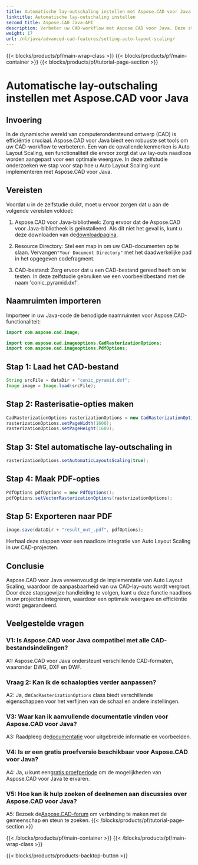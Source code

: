 ```yaml
---
title: Automatische lay-outschaling instellen met Aspose.CAD voor Java
linktitle: Automatische lay-outschaling instellen
second_title: Aspose.CAD Java-API
description: Verbeter uw CAD-workflow met Aspose.CAD voor Java. Deze stapsgewijze handleiding introduceert Auto Layout Scaling, waardoor een optimale weergave en efficiëntie wordt gegarandeerd. Download de bibliotheek, volg de tutorial en breng een revolutie teweeg in uw CAD-projecten.
weight: 17
url: /nl/java/advanced-cad-features/setting-auto-layout-scaling/
---
```


{{< blocks/products/pf/main-wrap-class >}}
{{< blocks/products/pf/main-container >}}
{{< blocks/products/pf/tutorial-page-section >}}

# Automatische lay-outschaling instellen met Aspose.CAD voor Java

## Invoering

In de dynamische wereld van computerondersteund ontwerp (CAD) is efficiëntie cruciaal. Aspose.CAD voor Java biedt een robuuste set tools om uw CAD-workflow te verbeteren. Een van de opvallende kenmerken is Auto Layout Scaling, een functionaliteit die ervoor zorgt dat uw lay-outs naadloos worden aangepast voor een optimale weergave. In deze zelfstudie onderzoeken we stap voor stap hoe u Auto Layout Scaling kunt implementeren met Aspose.CAD voor Java.

## Vereisten

Voordat u in de zelfstudie duikt, moet u ervoor zorgen dat u aan de volgende vereisten voldoet:

1.  Aspose.CAD voor Java-bibliotheek: Zorg ervoor dat de Aspose.CAD voor Java-bibliotheek is geïnstalleerd. Als dit niet het geval is, kunt u deze downloaden van de[downloadpagina](https://releases.aspose.com/cad/java/).

2.  Resource Directory: Stel een map in om uw CAD-documenten op te slaan. Vervangen`"Your Document Directory"` met het daadwerkelijke pad in het opgegeven codefragment.

3. CAD-bestand: Zorg ervoor dat u een CAD-bestand gereed heeft om te testen. In deze zelfstudie gebruiken we een voorbeeldbestand met de naam 'conic_pyramid.dxf'.

## Naamruimten importeren

Importeer in uw Java-code de benodigde naamruimten voor Aspose.CAD-functionaliteit:

```java
import com.aspose.cad.Image;

import com.aspose.cad.imageoptions.CadRasterizationOptions;
import com.aspose.cad.imageoptions.PdfOptions;
```

## Stap 1: Laad het CAD-bestand

```java
String srcFile = dataDir + "conic_pyramid.dxf";
Image image = Image.load(srcFile);
```

## Stap 2: Rasterisatie-opties maken

```java
CadRasterizationOptions rasterizationOptions = new CadRasterizationOptions();
rasterizationOptions.setPageWidth(1600);
rasterizationOptions.setPageHeight(1600);
```

## Stap 3: Stel automatische lay-outschaling in

```java
rasterizationOptions.setAutomaticLayoutsScaling(true);
```

## Stap 4: Maak PDF-opties

```java
PdfOptions pdfOptions = new PdfOptions();
pdfOptions.setVectorRasterizationOptions(rasterizationOptions);
```

## Stap 5: Exporteren naar PDF

```java
image.save(dataDir + "result_out_.pdf", pdfOptions);
```

Herhaal deze stappen voor een naadloze integratie van Auto Layout Scaling in uw CAD-projecten.

## Conclusie

Aspose.CAD voor Java vereenvoudigt de implementatie van Auto Layout Scaling, waardoor de aanpasbaarheid van uw CAD-lay-outs wordt vergroot. Door deze stapsgewijze handleiding te volgen, kunt u deze functie naadloos in uw projecten integreren, waardoor een optimale weergave en efficiëntie wordt gegarandeerd.

## Veelgestelde vragen

### V1: Is Aspose.CAD voor Java compatibel met alle CAD-bestandsindelingen?

A1: Aspose.CAD voor Java ondersteunt verschillende CAD-formaten, waaronder DWG, DXF en DWF.

### Vraag 2: Kan ik de schaalopties verder aanpassen?

 A2: Ja, de`CadRasterizationOptions` class biedt verschillende eigenschappen voor het verfijnen van de schaal en andere instellingen.

### V3: Waar kan ik aanvullende documentatie vinden voor Aspose.CAD voor Java?

 A3: Raadpleeg de[documentatie](https://reference.aspose.com/cad/java/) voor uitgebreide informatie en voorbeelden.

### V4: Is er een gratis proefversie beschikbaar voor Aspose.CAD voor Java?

 A4: Ja, u kunt een[gratis proefperiode](https://releases.aspose.com/) om de mogelijkheden van Aspose.CAD voor Java te ervaren.

### V5: Hoe kan ik hulp zoeken of deelnemen aan discussies over Aspose.CAD voor Java?

A5: Bezoek de[Aspose.CAD-forum](https://forum.aspose.com/c/cad/19) om verbinding te maken met de gemeenschap en steun te zoeken.
{{< /blocks/products/pf/tutorial-page-section >}}

{{< /blocks/products/pf/main-container >}}
{{< /blocks/products/pf/main-wrap-class >}}

{{< blocks/products/products-backtop-button >}}
